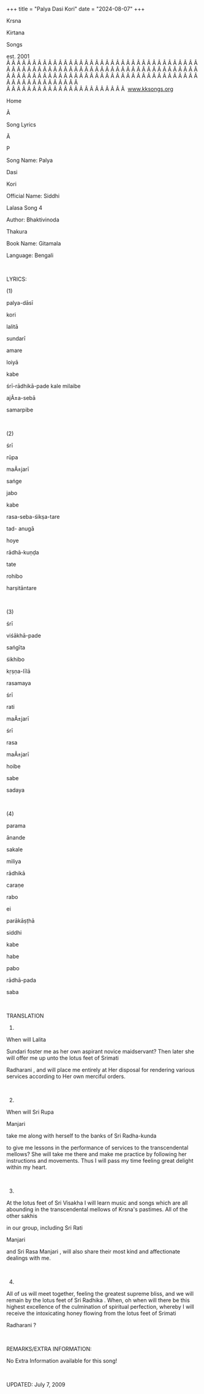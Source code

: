 +++ 
title = "Palya Dasi Kori"
date = "2024-08-07"
+++

Krsna
 
Kirtana
 
Songs

est. 2001
Â Â Â Â Â Â Â Â Â Â Â Â Â Â Â Â Â Â Â Â Â Â Â Â Â Â Â Â Â Â Â Â Â Â Â Â Â Â Â Â Â Â Â Â Â Â Â Â Â Â Â Â Â Â Â Â Â Â Â Â Â Â Â Â Â Â Â Â Â Â Â Â Â Â Â Â Â Â Â Â Â Â Â Â Â Â Â Â Â Â Â Â Â Â Â Â Â Â Â Â Â Â Â Â Â Â Â Â Â Â Â Â Â Â Â Â Â Â Â Â Â Â Â Â Â  
Â Â Â Â Â Â Â Â Â Â Â Â Â Â Â Â Â Â Â Â Â Â Â  
www.kksongs.org








Home


Ã 
 
Song Lyrics
 
Ã 
 
P


Song Name: 
Palya
 
Dasi
 
Kori


Official Name: 
Siddhi
 
Lalasa
 Song 4


Author: 
Bhaktivinoda
 
Thakura


Book Name: 
Gitamala


Language: 
Bengali


 


LYRICS:


(1)


palya-dāsī


kori
 
lalitā
 
sundarī


amare
 
loiyā
 
kabe


śrī-rādhikā-pade
 kale 
milaibe
 


ajÃ±a-sebā
 
samarpibe


 


(2)


śrī
 
rūpa
 
maÃ±jarī
 
sańge
 
jabo
 
kabe


rasa-seba-śikṣa-tare


tad-
anugā
 
hoye
 
rādhā-kuṇḍa


tate


rohibo
 
harṣitāntare


 


(3)


śrī
 
viśākhā-pade
 
sańgīta


śikhibo


kṛṣṇa-līlā
 
rasamaya


śrī
 
rati
 
maÃ±jarī
 
śrī
 
rasa
 
maÃ±jarī


hoibe
 
sabe
 
sadaya


 


(4)


parama
 
ānande
 
sakale
 
miliya


rādhikā


caraṇe
 
rabo


ei
 
parākāṣṭhā
 
siddhi


kabe
 
habe


pabo
 
rādhā-pada
 
saba


 


TRANSLATION


1)
When will 
Lalita
 
Sundari
 foster
me as her own aspirant novice maidservant? Then later she will offer me up unto
the lotus feet of 
Srimati
 
Radharani
,
and will place me entirely at 
Her
 disposal for
rendering various services according to Her own merciful orders.


 


2)
When will Sri 
Rupa
 
Manjari

take me along with herself to the banks of Sri 
Radha-kunda

to give me lessons in the performance of services to the transcendental
mellows? She will take me there and make me practice by following her
instructions and movements. Thus I will pass my time feeling great delight
within my heart.


 


3)
At the lotus feet of Sri 
Visakha
 I will learn music
and songs which are all abounding in the transcendental mellows of 
Krsna's
 pastimes. All of the other 
sakhis

in our group, including Sri 
Rati
 
Manjari

and Sri Rasa 
Manjari
, will also share their most kind
and affectionate dealings with me.


 


4)
All of us will meet together, feeling the greatest supreme bliss, and we will
remain by the lotus feet of Sri 
Radhika
. When, oh
when will there be this highest excellence of the culmination of spiritual
perfection, whereby I will receive the intoxicating honey flowing from the
lotus feet of 
Srimati
 
Radharani
?


 


REMARKS/EXTRA INFORMATION:


No Extra Information available for this song!


 


UPDATED:
 July 7, 2009